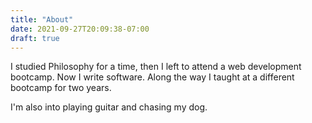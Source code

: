 ```yaml
---
title: "About"
date: 2021-09-27T20:09:38-07:00
draft: true
---
```



I studied Philosophy for a time, then I left to attend a web development bootcamp. Now I write software.  Along the way I taught at a different bootcamp for two years.

I'm also into playing guitar and chasing my dog.
